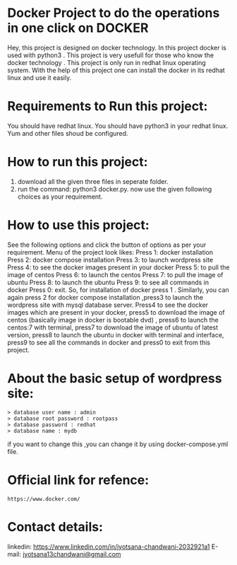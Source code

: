 # Docker Project to do the operations in one click on DOCKER
 Hey, this project is designed on docker technology. In this project docker is used with python3 . This project is very usefull for those who know the docker technology . This project is only run in redhat linux operating system.
    With the help of this project one can install the docker in its redhat linux and use it easily.
    
# Requirements to Run this project:
   You should have redhat linux.
   You should have python3 in your redhat linux.
   Yum and other files shoud be configured.
   
# How to run this project:
   1. download all the given three files in seperate folder.
   2. run the command: 
              python3 docker.py.
   now use the given following choices as your requirement.

# How to use this project:
   See the following options and click the button of options as per your requirement.
   Menu of the project look likes:
     Press 1: docker installation
     Press 2: docker compose installation
     Press 3: to launch wordpress site
     Press 4: to see the docker images present in your docker
     Press 5: to pull the image of centos
     Press 6: to launch the centos 
     Press 7: to pull the image of ubuntu 
     Press 8: to launch the ubuntu
     Press 9: to see all commands in docker
     Press 0: exit.
  So, for installation of docker press 1 . Similarly, you can again press 2 for docker compose installation ,press3 to launch the wordpress site with mysql database server. Press4 to see the docker images which are present in your docker, press5 to download the image of centos (basically image in docker is bootable dvd) , press6 to launch the centos:7 with terminal, press7 to download the image of ubuntu of latest version, press8 to launch the ubuntu in docker with terminal and interface, press9 to see all the commands in docker and press0 to exit from this project.
 # About the basic setup of wordpress site:
    > database user name : admin
    > database root password : rootpass
    > database password : redhat
    > database name : mydb
  if you want to change this ,you can change it by using  docker-compose.yml file.
  # Official link for refence:
    https://www.docker.com/
    
 # Contact details:   
   linkedin: https://www.linkedin.com/in/jyotsana-chandwani-2032921a1
   E-mail: jyotsana13chandwani@gmail.com
